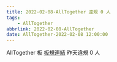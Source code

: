 ```yaml
---
title: 2022-02-08-AllTogether 違規 0 人
tags:
    - AllTogether
abbrlink: 2022-02-08-AllTogether
date: AllTogether-2022-02-08 12:00:00
---
```

AllTogether 板 [板規連結](https://www.ptt.cc/bbs/AllTogether/M.1643211430.A.5FB.html)
昨天違規 0 人
